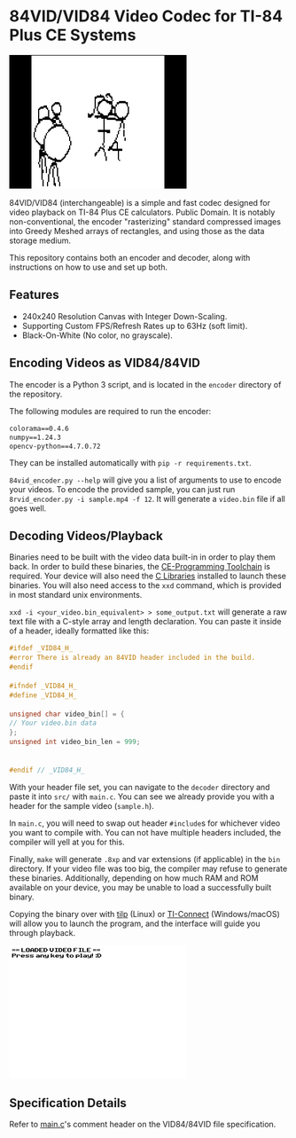 # 84VID/VID84 Video Codec for TI-84 Plus CE Systems

![Video Sample](assets/vidcap.png)

84VID/VID84 (interchangeable) is a simple and fast codec designed for video playback on TI-84 Plus CE calculators. Public Domain. It is notably non-conventional, the encoder "rasterizing" standard compressed images into Greedy Meshed arrays of rectangles, and using those as the data storage medium.

This repository contains both an encoder and decoder, along with instructions on how to use and set up both.

## Features
- 240x240 Resolution Canvas with Integer Down-Scaling.
- Supporting Custom FPS/Refresh Rates up to 63Hz (soft limit).
- Black-On-White (No color, no grayscale).

## Encoding Videos as VID84/84VID
The encoder is a Python 3 script, and is located in the `encoder` directory of the repository.

The following modules are required to run the encoder:
```
colorama==0.4.6
numpy==1.24.3
opencv-python==4.7.0.72
```
They can be installed automatically with `pip -r requirements.txt`.

`84vid_encoder.py --help` will give you a list of arguments to use to encode your videos. To encode the provided sample, you can just run `8rvid_encoder.py -i sample.mp4 -f 12`. It will generate a `video.bin` file if all goes well.

## Decoding Videos/Playback
Binaries need to be built with the video data built-in in order to play them back. In order to build these binaries, the [CE-Programming Toolchain](https://github.com/CE-Programming/toolchain) is required. Your device will also need the [C Libraries](tiny.cc/clibs) installed to launch these binaries. You will also need access to the `xxd` command, which is provided in most standard unix environments.

`xxd -i <your_video.bin_equivalent> > some_output.txt` will generate a raw text file with a C-style array and length declaration. You can paste it inside of a header, ideally formatted like this:

```c
#ifdef _VID84_H_
#error There is already an 84VID header included in the build.
#endif

#ifndef _VID84_H_
#define _VID84_H_

unsigned char video_bin[] = {
// Your video.bin data
};
unsigned int video_bin_len = 999;


#endif // _VID84_H_
```

With your header file set, you can navigate to the `decoder` directory and paste it into `src/` with `main.c`. You can see we already provide you with a header for the sample video (`sample.h`).

In `main.c`, you will need to swap out header `#include`s for whichever video you want to compile with. You can not have multiple headers included, the compiler will yell at you for this.

Finally, `make` will generate `.8xp` and var extensions (if applicable) in the `bin` directory. If your video file was too big, the compiler may refuse to generate these binaries. Additionally, depending on how much RAM and ROM available on your device, you may be unable to load a successfully built binary.

Copying the binary over with [tilp](https://aur.archlinux.org/packages/tilp) (Linux) or [TI-Connect]() (Windows/macOS) will allow you to launch the program, and the interface will guide you through playback.

![Interface](assets/interface.png)

## Specification Details
Refer to [main.c](decoder/src/main.c)'s comment header on the VID84/84VID file specification.
